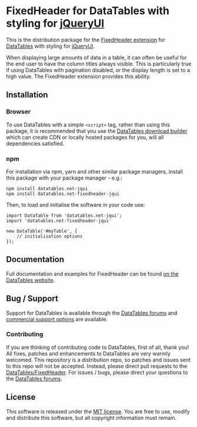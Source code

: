 # FixedHeader for DataTables with styling for [jQueryUI](http://jqueryui.com/)

This is the distribution package for the [FixedHeader extension](https://datatables.net/extensions/fixedheader) for [DataTables](https://datatables.net/) with styling for [jQueryUI](http://jqueryui.com/).

When displaying large amounts of data in a table, it can often be useful for the end user to have the column titles always visible. This is particularly true if using DataTables with pagination disabled, or the display length is set to a high value. The FixedHeader extension provides this ability.


## Installation

### Browser

To use DataTables with a simple `<script>` tag, rather than using this package, it is recommended that you use the [DataTables download builder](//datatables.net/download) which can create CDN or locally hosted packages for you, will all dependencies satisfied.

### npm

For installation via npm, yarn and other similar package managers, install this package with your package manager - e.g.:

```
npm install datatables.net-jqui
npm install datatables.net-fixedheader-jqui
```

Then, to load and initialise the software in your code use:

```
import DataTable from 'datatables.net-jqui';
import 'datatables.net-fixedheader-jqui'

new DataTable('#myTable', {
    // initialisation options
});
```


## Documentation

Full documentation and examples for FixedHeader can be found [on the DataTables website](https://datatables.net/extensions/fixedheader).


## Bug / Support

Support for DataTables is available through the [DataTables forums](//datatables.net/forums) and [commercial support options](//datatables.net/support) are available.

### Contributing

If you are thinking of contributing code to DataTables, first of all, thank you! All fixes, patches and enhancements to DataTables are very warmly welcomed. This repository is a distribution repo, so patches and issues sent to this repo will not be accepted. Instead, please direct pull requests to the [DataTables/FixedHeader](http://github.com/DataTables/FixedHeader). For issues / bugs, please direct your questions to the [DataTables forums](//datatables.net/forums).


## License

This software is released under the [MIT license](//datatables.net/license). You are free to use, modify and distribute this software, but all copyright information must remain.

